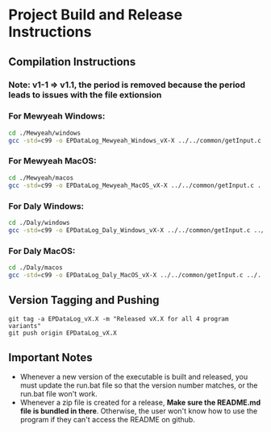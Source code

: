 # Project Build and Release Instructions

## Compilation Instructions

### Note: v1-1 => v1.1, the period is removed because the period leads to issues with the file extionsion

### For Mewyeah Windows:
```bash
cd ./Mewyeah/windows
gcc -std=c99 -o EPDataLog_Mewyeah_Windows_vX-X ../../common/getInput.c ../../common/windows/connection.c ../../common/windows/outputToCsv.c ../common/getData.c main.c
```

### For Mewyeah MacOS:
```bash
cd ./Mewyeah/macos
gcc -std=c99 -o EPDataLog_Mewyeah_MacOS_vX-X ../../common/getInput.c ../../common/macos/connection.c ../../common/macos/outputToCsv.c ../common/getData.c main.c
```

### For Daly Windows:
```bash
cd ./Daly/windows
gcc -std=c99 -o EPDataLog_Daly_Windows_vX-X ../../common/getInput.c ../../common/windows/connection.c ../../common/windows/outputToCsv.c ../common/getData.c main.c
```

### For Daly MacOS:
```bash
cd ./Daly/macos
gcc -std=c99 -o EPDataLog_Daly_MacOS_vX-X ../../common/getInput.c ../../common/macos/connection.c ../../common/macos/outputToCsv.c ../common/getData.c main.c
```

## Version Tagging and Pushing
```
git tag -a EPDataLog_vX.X -m "Released vX.X for all 4 program variants"
git push origin EPDataLog_vX.X
```

## Important Notes
- Whenever a new version of the executable is built and released, you must update the run.bat file so that the version number matches, or the run.bat file won't work.
- Whenever a zip file is created for a release, **Make sure the README.md file is bundled in there**. Otherwise, the user won't know how to use the program if they can't access the README on github.